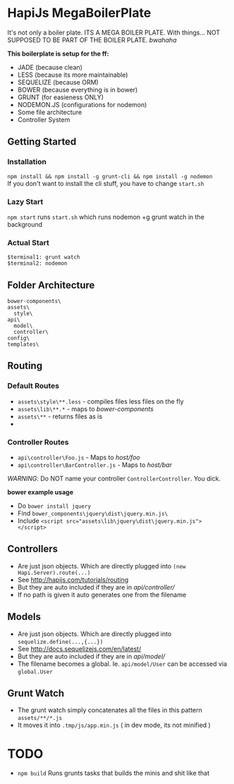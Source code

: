 # HapiJs MegaBoilerPlate

It's not only a boiler plate. ITS A MEGA BOILER PLATE. 
With things... NOT SUPPOSED TO BE PART OF THE BOILER PLATE. *bwahaha*

**This boilerplate is setup for the ff:**
* JADE (because clean)
* LESS (because its more maintainable)
* SEQUELIZE (because ORM)
* BOWER (because everything is in bower)
* GRUNT (for easieness ONLY)
* NODEMON.JS (configurations for nodemon)
* Some file architecture
* Controller System

## Getting Started

### Installation
`npm install && npm install -g grunt-cli && npm install -g nodemon`  
If you don't want to install the cli stuff, you have to change `start.sh`

### Lazy Start
`npm start` runs `start.sh` which runs nodemon +g grunt watch in the background

### Actual Start
`$terminal1: grunt watch`  
`$terminal2: nodemon`  


## Folder Architecture
```
bower-components\
assets\
  style\
api\
  model\
  controller\
config\
templates\
```

## Routing

### Default Routes
* `assets\style\**.less`  - compiles files less files on the fly
* `assets\lib\**.*`       - maps to *bower-components*
* `assets\**`             - returns files as is
* 


### Controller Routes
* `api\controller\Foo.js` - Maps to *host/foo*
* `api\controller\BarController.js`  - Maps to *host/bar*

*WARNING*: Do NOT name your controller `ControllerController`. You dick.

**bower example usage**
* Do `bower install jquery`
* Find `bower_components\jquery\dist\jquery.min.js\`
* Include `<script src="assets\lib\jquery\dist\jquery.min.js"></script>`

## Controllers
* Are just json objects. Which are directly plugged into `(new Hapi.Server).route(...)`
* See http://hapijs.com/tutorials/routing
* But they are auto included if they are in *api/controller/*
* If no path is given it auto generates one from the filename

## Models
* Are just json objects. Which are directly plugged into `sequelize.define(...,{...})`
* See http://docs.sequelizejs.com/en/latest/
* But they are auto included if they are in *api/model/*
* The filename becomes a global. Ie. `api/model/User` can be accessed via `global.User`

## Grunt Watch
* The grunt watch simply concatenates all the files in this pattern `assets/**/*.js`
* It moves it into `.tmp/js/app.min.js` ( in dev mode, its not minified )

# TODO
* `npm build` Runs grunts tasks that builds the minis and shit like that
